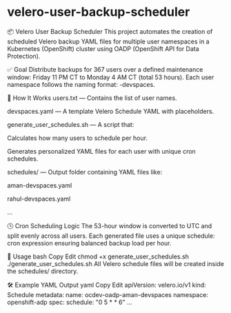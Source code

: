 # velero-user-backup-scheduler
📦 Velero User Backup Scheduler
This project automates the creation of scheduled Velero backup YAML files for multiple user namespaces in a Kubernetes (OpenShift) cluster using OADP (OpenShift API for Data Protection).

✅ Goal
Distribute backups for 367 users over a defined maintenance window:
Friday 11 PM CT to Monday 4 AM CT (total 53 hours).
Each user namespace follows the naming format: <username>-devspaces.

🧩 How It Works
users.txt — Contains the list of user names.

devspaces.yaml — A template Velero Schedule YAML with placeholders.

generate_user_schedules.sh — A script that:

Calculates how many users to schedule per hour.

Generates personalized YAML files for each user with unique cron schedules.

schedules/ — Output folder containing YAML files like:

aman-devspaces.yaml

rahul-devspaces.yaml

...

🕓 Cron Scheduling Logic
The 53-hour window is converted to UTC and split evenly across all users. Each generated file uses a unique schedule: cron expression ensuring balanced backup load per hour.

🚀 Usage
bash
Copy
Edit
chmod +x generate_user_schedules.sh
./generate_user_schedules.sh
All Velero schedule files will be created inside the schedules/ directory.

🛠 Example YAML Output
yaml
Copy
Edit
apiVersion: velero.io/v1
kind: Schedule
metadata:
  name: ocdev-oadp-aman-devspaces
  namespace: openshift-adp
spec:
  schedule: "0 5 * * 6"
  ...

